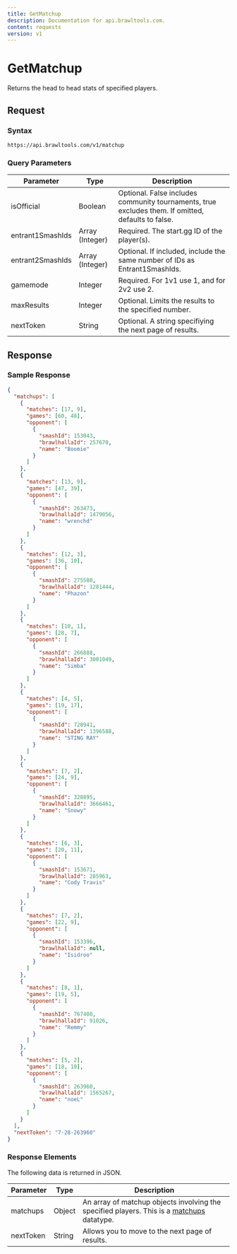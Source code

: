 ```yaml
---
title: GetMatchup
description: Documentation for api.brawltools.com.
content: requests
version: v1
---
```


# GetMatchup

Returns the head to head stats of specified players.

## Request

### Syntax

```
https://api.brawltools.com/v1/matchup
```

### Query Parameters

| Parameter        | Type            | Description                                                                                        |
| ---------------- | --------------- | -------------------------------------------------------------------------------------------------- |
| isOfficial       | Boolean         | Optional. False includes community tournaments, true excludes them. If omitted, defaults to false. |
| entrant1SmashIds | Array (Integer) | Required. The start.gg ID of the player(s).                                                        |
| entrant2SmashIds | Array (Integer) | Optional. If included, include the same number of IDs as Entrant1SmashIds.                         |
| gamemode         | Integer         | Required. For 1v1 use 1, and for 2v2 use 2.                                                        |
| maxResults       | Integer         | Optional. Limits the results to the specified number.                                              |
| nextToken        | String          | Optional. A string specifiying the next page of results.                                           |

## Response

### Sample Response

```json
{
  "matchups": [
    {
      "matches": [17, 9],
      "games": [60, 48],
      "opponent": [
        {
          "smashId": 153043,
          "brawlhallaId": 257670,
          "name": "Boomie"
        }
      ]
    },
    {
      "matches": [13, 9],
      "games": [47, 39],
      "opponent": [
        {
          "smashId": 263473,
          "brawlhallaId": 1479056,
          "name": "wrenchd"
        }
      ]
    },
    {
      "matches": [12, 3],
      "games": [36, 10],
      "opponent": [
        {
          "smashId": 275580,
          "brawlhallaId": 1281444,
          "name": "Phazon"
        }
      ]
    },
    {
      "matches": [10, 1],
      "games": [28, 7],
      "opponent": [
        {
          "smashId": 266888,
          "brawlhallaId": 3001049,
          "name": "Simba"
        }
      ]
    },
    {
      "matches": [4, 5],
      "games": [19, 17],
      "opponent": [
        {
          "smashId": 728941,
          "brawlhallaId": 1396588,
          "name": "STING RAY"
        }
      ]
    },
    {
      "matches": [7, 2],
      "games": [24, 9],
      "opponent": [
        {
          "smashId": 328895,
          "brawlhallaId": 3666461,
          "name": "Snowy"
        }
      ]
    },
    {
      "matches": [6, 3],
      "games": [20, 11],
      "opponent": [
        {
          "smashId": 153671,
          "brawlhallaId": 285963,
          "name": "Cody Travis"
        }
      ]
    },
    {
      "matches": [7, 2],
      "games": [22, 9],
      "opponent": [
        {
          "smashId": 153396,
          "brawlhallaId": null,
          "name": "Isidroo"
        }
      ]
    },
    {
      "matches": [8, 1],
      "games": [19, 5],
      "opponent": [
        {
          "smashId": 767408,
          "brawlhallaId": 91026,
          "name": "Remmy"
        }
      ]
    },
    {
      "matches": [5, 2],
      "games": [18, 10],
      "opponent": [
        {
          "smashId": 263960,
          "brawlhallaId": 1565267,
          "name": "noeL"
        }
      ]
    }
  ],
  "nextToken": "7-28-263960"
}
```

### Response Elements

The following data is returned in JSON.

| Parameter | Type   | Description                                                                                                                     |
| --------- | ------ | ------------------------------------------------------------------------------------------------------------------------------- |
| matchups  | Object | An array of matchup objects involving the specified players. This is a <a href="../../datatypes/matchup">matchups</a> datatype. |
| nextToken | String | Allows you to move to the next page of results.                                                                                 |
